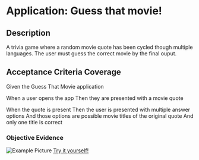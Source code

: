 # Application: Guess that movie!

## Description

A trivia game where a random movie quote has been cycled though multiple languages.
The user must guess the correct movie by the final ouput.

## Acceptance Criteria Coverage

Given the Guess That Movie application

When a user opens the app
Then they are presented with a movie quote

When the quote is present
Then the user is presented with multiple answer options
And those options are possible movie titles of the original quote
And only one title is correct


### Objective Evidence
![Example Picture](EXAMPLE:/assets/images/example.png?raw=true "Here is an example!")
[Try it yourself!](EXAMPLE:https://colleenkhm.github.io/guess-that-movie/)

